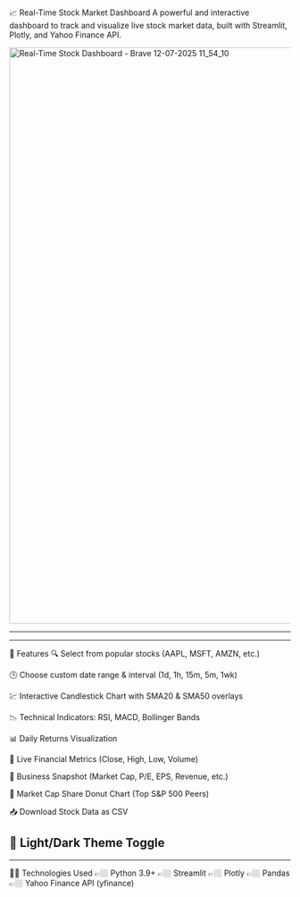 📈 Real-Time Stock Market Dashboard
A powerful and interactive dashboard to track and visualize live stock market data, built with Streamlit, Plotly, and Yahoo Finance API.

<img width="1920" height="1032" alt="Real-Time Stock Dashboard - Brave 12-07-2025 11_54_10" src="https://github.com/user-attachments/assets/8da72cf4-2f0f-4d06-9fa9-90928d4f8634" />

--------------------------------------------------------------------------------------------------------------------------------------------------------------------------------
--------------------------------------------------------------------------------------------------------------------------------------------------------------------------------

🚀 Features
🔍 Select from popular stocks (AAPL, MSFT, AMZN, etc.)

🕒 Choose custom date range & interval (1d, 1h, 15m, 5m, 1wk)

💹 Interactive Candlestick Chart with SMA20 & SMA50 overlays

📉 Technical Indicators: RSI, MACD, Bollinger Bands

📊 Daily Returns Visualization

📌 Live Financial Metrics (Close, High, Low, Volume)

💼 Business Snapshot (Market Cap, P/E, EPS, Revenue, etc.)

🧁 Market Cap Share Donut Chart (Top S&P 500 Peers)

📥 Download Stock Data as CSV

🎨 Light/Dark Theme Toggle
--------------------------------------------------------------------------------------------------------------------------------------------------------------------------------
--------------------------------------------------------------------------------------------------------------------------------------------------------------------------------

🧑‍💻 Technologies Used
👉🏼 Python 3.9+
👉🏼 Streamlit
👉🏼 Plotly
👉🏼 Pandas
👉🏼 Yahoo Finance API (yfinance)
